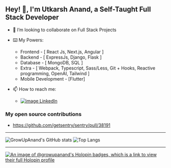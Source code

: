 ## Hey! 👋, I'm Utkarsh Anand, a Self-Taught Full Stack Developer

- 👀 I’m looking to collaborate on Full Stack Projects

- ⌨️ My Powers:
  - Frontend - [ React Js, Next.js, Angular ]
  - Backend - [ ExpressJs, Django, Flask ]
  - Database - [ MongoDB, SQL ]
  - Extra - [ Webpack, Typescript, Sass/Less, Git + Hooks, Reactive programming, OpenAI, Tailwind ]
  - Mobile Development - [Flutter]
  
- 📫 How to reach me:
  - [![image](https://icons.getbootstrap.com/assets/icons/linkedin.svg) LinkedIn](https://www.linkedin.com/in/utkarshanand93)


### My open source contributions
- https://github.com/getsentry/sentry/pull/38191

---------------------------------------

![GrowUpAnand's GitHub stats](https://github-readme-stats.vercel.app/api?username=growupanand&show_icons=true&count_private=true&hide_border=true&show_owner=true&include_all_commits=true&layout=compact) 
![Top Langs](https://github-readme-stats.vercel.app/api/top-langs/?username=growupanand&count_private=true&hide_border=true&layout=compact)


---------------------------------------
[![An image of @growupanand's Holopin badges, which is a link to view their full Holopin profile](https://holopin.me/growupanand)](https://holopin.io/@growupanand)
